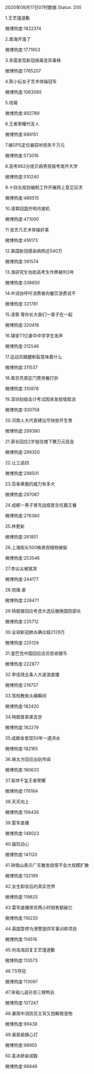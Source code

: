 2020年08月17日07时数据
Status: 200

1.王艺瑾道歉

微博热度:1822374

2.南海开渔了

微博热度:1771653

3.多国发现新冠病毒变异毒株

微博热度:1765207

4.陈小纭女子艺术体操冠军

微博热度:1063065

5.琉璃

微博热度:892789

6.王者荣耀代言人

微博热度:689151

7.被GPS定位器窃听损失千万元

微博热度:573016

8.高考662分庞贝病男孩报考南开大学

微博热度:510240

9.十四五规划编制工作开展网上意见征求

微博热度:486515

10.凌霄回国齐明月接机

微博热度:471000

11.张艺凡艺术体操好美

微博热度:416173

12.美国新冠感染病例近540万

微博热度:381574

13.准研究生协助高考生作弊被判3年

微博热度:338650

14.中消协呼吁消费者向餐饮浪费说不

微博热度:321781

15.凌霄 等你长大我们一辈子在一起

微博热度:320418

16.镇安7.1亿豪华中学学生发声

微博热度:312546

17.运动员跟腱断裂意味着什么

微博热度:311537

18.南京凭景区门票用餐打折

微博热度:310878

19.深圳初级会计考试因突发疫情取消

微博热度:300758

20.河南人大代表建议尽快放开生育

微博热度:299380

21.家长回应2岁娃往楼下撒万元现金

微博热度:299350

22.让三追四

微博热度:298501

23.百香果酱的威力有多大

微博热度:297087

24.成都一男子冒充战疫医生吃霸王餐

微博热度:276380

25.林更新

微博热度:261851

26.上海街头500株景观植物被偷

微博热度:253546

27.李尖尖被窝哭

微博热度:244177

28.琉璃 虐

微博热度:228471

29.特朗普回应考虑大选后撤换国防部长

微博热度:225712

30.全球新冠肺炎确诊超2129万

微博热度:225129

31.星巴克中国回应店员拒收硬币

微博热度:222877

32.李佳琦五条人大波浪直播

微博热度:219737

33.驾校教练头痛瞬间

微博热度:182420

34.特朗普弟弟去世

微博热度:182279

35.成都金堂现50年一遇洪水

微博热度:182165

36.瑛太方回应出轨传闻

微博热度:180633

37.易烊千玺王者荣耀

微博热度:176184

38.天天向上

微博热度:156426

39.雷军直播

微博热度:148023

40.璇玑动心

微博热度:141120

41.钟南山表示广东散发疫情不会大规模扩散

微博热度:132199

42.女生卸妆后的真实世界

微博热度:119625

43.雷军直播带货两小时销售额破亿

微博热度:116220

44.英国暂停为港警提供军事训练项目

微博热度:114516

45.何洛洛回复王艺瑾道歉

微博热度:113573

46.TS夺冠

微博热度:113097

47.宋祖儿送孙坚三根鸭舌

微博热度:107247

48.暴雨中消防员又背又抱解救宠物

微博热度:99439

49.昊辰偷换心灯

微博热度:98950

50.袁冰妍亲成毅

微博热度:98849

